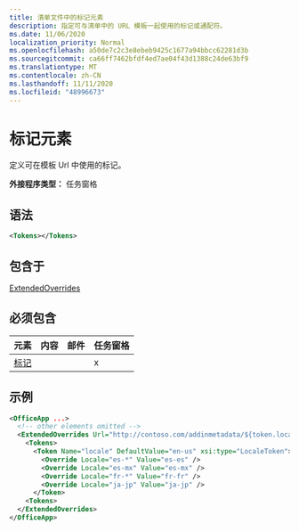 ```yaml
---
title: 清单文件中的标记元素
description: 指定可与清单中的 URL 模板一起使用的标记或通配符。
ms.date: 11/06/2020
localization_priority: Normal
ms.openlocfilehash: a50de7c2c3e8ebeb9425c1677a94bbcc62281d3b
ms.sourcegitcommit: ca66ff7462bfdf4ed7ae04f43d1388c24de63bf9
ms.translationtype: MT
ms.contentlocale: zh-CN
ms.lasthandoff: 11/11/2020
ms.locfileid: "48996673"
---
```

# <a name="tokens-element"></a>标记元素

定义可在模板 Url 中使用的标记。

**外接程序类型：** 任务窗格

## <a name="syntax"></a>语法

```XML
<Tokens></Tokens>
```

## <a name="contained-in"></a>包含于

[ExtendedOverrides](extendedoverrides.md)

## <a name="must-contain"></a>必须包含

|元素|内容|邮件|任务窗格|
|:-----|:-----|:-----|:-----|
|[标记](token.md)|||x|

## <a name="example"></a>示例

```XML
<OfficeApp ...>
  <!-- other elements omitted -->
  <ExtendedOverrides Url="http://contoso.com/addinmetadata/${token.locale}/extended-manifest-overrides.json">
    <Tokens>
      <Token Name="locale" DefaultValue="en-us" xsi:type="LocaleToken">
        <Override Locale="es-*" Value="es-es" />
        <Override Locale="es-mx" Value="es-mx" />
        <Override Locale="fr-*" Value="fr-fr" />
        <Override Locale="ja-jp" Value="ja-jp" />
      </Token>
    <Tokens>
  </ExtendedOverrides>
</OfficeApp>
```